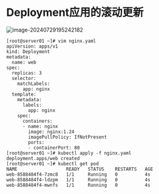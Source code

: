 # Deployment应用的滚动更新

![image-20240729195242182](https://gitee.com/xiaojinliaqi/img/raw/master/202407291952470.png)

~~~shell
[root@server01 ~]# vim nginx.yaml 
apiVersion: apps/v1
kind: Deployment
metadata:
  name: web
spec:
  replicas: 3
  selector:
    matchLabels:
      app: nginx
  template:
    metadata:
      labels:
        app: nginx
    spec:
      containers:
      - name: nginx
        image: nginx:1.24
        imagePullPolicy: IfNotPresent
        ports:
        - containerPort: 80
[root@server01 ~]# kubectl apply -f nginx.yaml 
deployment.apps/web created
[root@server01 ~]# kubectl get pod
NAME                  READY   STATUS    RESTARTS   AGE
web-8588484f4-7zmc8   1/1     Running   0          4s
web-8588484f4-ldzpm   1/1     Running   0          4s
web-8588484f4-mwnfs   1/1     Running   0          4s
~~~

